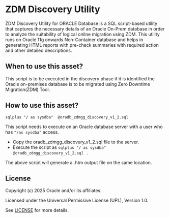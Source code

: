 
# ZDM Discovery Utility

ZDM Discovery Utility for ORACLE Database is a SQL script-based utility that captures the necessary details of an Oracle On-Prem database in order to analyze the suitability of logical online migration using ZDM.
This utility runs on Oracle 11g onwards Non-Container database and helps in generating HTML reports with pre-check summaries with required action and other detailed descriptions.

## When to use this asset?

This script is to be executed in the discovery phase if it is identified the Oracle on-premises database is to be migrated using Zero Downtime Migration(ZDM) Tool.

## How to use this asset?

```
sqlplus "/ as sysdba"  @oradb_zdmgg_discovery_v1_2.sql
```

This script needs to execute on an Oracle database server with a user who has `"/as sysdba"` access.
-	Copy the oradb_zdmgg_discovery_v1_2.sql file to the server.
-	Execute the script as ```sqlplus "/ as sysdba" @oradb_zdmgg_discovery_v1_2.sql ``` .


The above script will generate a .htm output file on the same location.

## License
Copyright (c) 2025 Oracle and/or its affiliates.

Licensed under the Universal Permissive License (UPL), Version 1.0.

See [LICENSE](LICENSE) for more details.


